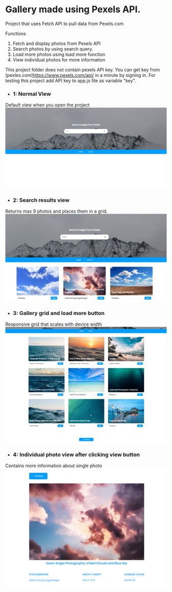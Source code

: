 # Gallery made using Pexels API.

Project that uses Fetch API to pull data from Pexels.com

Functions
1. Fetch and display photos from Pexels API
3. Search photos by using search query.
2. Load more photos using load more function
4. View individual photos for more information

This project folder does not contain pexels API key. You can get key from [pexles.com]https://www.pexels.com/api/ in a minute by signing in.
For testing this project add API key to app.js file as variable "key".


- ### 1: Normal View
Default view when you open the project
![](assets/readme_images/default_view.PNG)

- ### 2: Search results view
Returns max 9 photos and places them in a grid.
![](assets/readme_images/results.PNG)

- ### 3: Gallery grid and load more button
Responsive grid that scales with device width
![](assets/readme_images/grid.PNG)

- ### 4: Individual photo view after clicking view button
Contains more information about single photo
![](assets/readme_images/individual.PNG)
